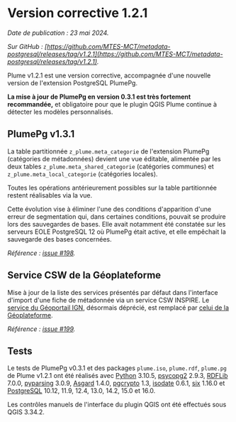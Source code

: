 # Version corrective 1.2.1

*Date de publication : 23 mai 2024.*

*Sur GitHub : [https://github.com/MTES-MCT/metadata-postgresql/releases/tag/v1.2.1](https://github.com/MTES-MCT/metadata-postgresql/releases/tag/v1.2.1).*

Plume v1.2.1 est une version corrective, accompagnée d'une nouvelle version de l'extension PostgreSQL PlumePg.

**La mise à jour de PlumePg en version 0.3.1 est très fortement recommandée,** et obligatoire pour que le plugin QGIS Plume continue à détecter les modèles personnalisés.

## PlumePg v1.3.1

La table partitionnée `z_plume.meta_categorie` de l'extension PlumePg (catégories de métadonnées) devient une vue éditable, alimentée par les deux tables `z_plume.meta_shared_categorie` (catégories communes) et `z_plume.meta_local_categorie` (catégories locales). 

Toutes les opérations antérieurement possibles sur la table partitionnée restent réalisables via la vue.

Cette évolution vise à éliminer l'une des conditions d'apparition d'une erreur de segmentation qui, dans certaines conditions, pouvait se produire lors des sauvegardes de bases. Elle avait notamment été constatée sur les serveurs EOLE PostgreSQL 12 où PlumePg était active, et elle empêchait la sauvegarde des bases concernées.

*Référence : [issue #198](https://github.com/MTES-MCT/metadata-postgresql/issues/198).*

## Service CSW de la Géoplateforme

Mise à jour de la liste des services présentés par défaut dans l'interface d'import d'une fiche de métadonnée via un service CSW INSPIRE. Le [service du Géoportail IGN](https://geoservices.ign.fr/documentation/services/services-deprecies/services-de-recherche-csw-ogc), désormais déprécié, est remplacé par [celui de la Géoplateforme](https://geoservices.ign.fr/documentation/services/services-geoplateforme/metadonnees). 

*Référence : [issue #199](https://github.com/MTES-MCT/metadata-postgresql/issues/199).*

## Tests

Le tests de PlumePg v0.3.1 et des packages `plume.iso`, `plume.rdf`, `plume.pg` de Plume v1.2.1 ont été réalisés avec [Python](https://www.python.org/) 3.10.5, [psycopg2](https://pypi.org/project/psycopg2/) 2.9.3, [RDFLib](https://pypi.org/project/rdflib/) 7.0.0, [pyparsing](https://pypi.org/project/pyparsing/) 3.0.9, [Asgard](https://github.com/MTES-MCT/asgard-postgresql) 1.4.0, [pgcrypto](https://www.postgresql.org/docs/current/pgcrypto.html) 1.3, [isodate](https://pypi.org/project/isodate/) 0.6.1, [six](https://pypi.org/project/six/) 1.16.0 et [PostgreSQL](https://www.postgresql.org/) 10.12, 11.9, 12.4, 13.0, 14.2, 15.0 et 16.0.

Les contrôles manuels de l'interface du plugin QGIS ont été effectués sous QGIS 3.34.2.
